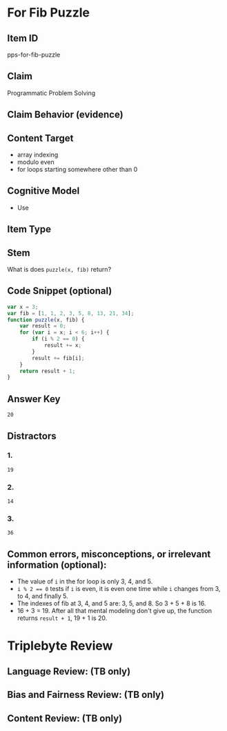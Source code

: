 # For Fib Puzzle

## Item ID
pps-for-fib-puzzle

## Claim
Programmatic Problem Solving

## Claim Behavior (evidence)


## Content Target
* array indexing
* modulo even
* for loops starting somewhere other than 0

## Cognitive Model
* Use

## Item Type


## Stem

What is does `puzzle(x, fib)` return?


## Code Snippet (optional)

```javascript
var x = 3;
var fib = [1, 1, 2, 3, 5, 8, 13, 21, 34];
function puzzle(x, fib) {
    var result = 0;
    for (var i = x; i < 6; i++) {
        if (i % 2 == 0) {
            result += x;
        }
        result += fib[i];
    }
    return result + 1;
}
```

## Answer Key
```
20
```

## Distractors

### 1.
```
19
```

### 2.
```
14
```

### 3.
```
36
```


## Common errors, misconceptions, or irrelevant information (optional):

* The value of `i` in the for loop is only 3, 4, and 5.
* `i % 2 == 0` tests if `i` is even, it is even one time while `i` changes from 3, to 4, and finally 5.
* The indexes of fib at 3, 4, and 5 are: 3, 5, and 8.  So 3 + 5 + 8 is 16.
* 16 + 3 = 19.  After all that mental modeling don't give up, the function returns `result + 1`, 19 + 1 is 20.


# Triplebyte Review


## Language Review: (TB only)


## Bias and Fairness Review: (TB only)


## Content Review: (TB only)

